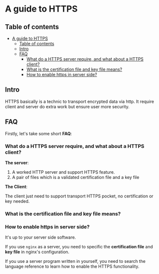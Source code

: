 # A guide to HTTPS

## Table of contents

- [A guide to HTTPS](#a-guide-to-https)
  - [Table of contents](#table-of-contents)
  - [Intro](#intro)
  - [FAQ](#faq)
    - [What do a HTTPS server require, and what about a HTTPS client?](#what-do-a-https-server-require-and-what-about-a-https-client)
    - [What is the certification file and key file means?](#what-is-the-certification-file-and-key-file-means)
    - [How to enable https in server side?](#how-to-enable-https-in-server-side)

## Intro

HTTPS basically is a technic to transport encrypted data via http. It require client and server do extra work but ensure user more security. 

## FAQ

Firstly, let's take some short **FAQ**: 

### What do a HTTPS server require, and what about a HTTPS client?

**The server**:

1.  A worked HTTP server and support HTTPS feature.
2.  A pair of files which is a validated certification file and a key file

**The Client**:

The client just need to support transport HTTPS pocket, no certification or key needed.

### What is the certification file and key file means?

### How to enable https in server side?

It's up to your server side software. 

If you use `nginx` as a server, you need to specific the **certification file** and **key file** in nginx's configuration.

If you use a server program written in yourself, you need to search the language reference to learn how to enable the HTTPS functionality.

